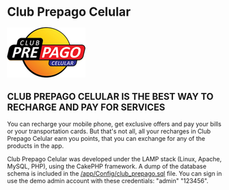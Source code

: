# Club Prepago Celular

![CPC Logo](https://github.com/fx2000/club-prepago-celular/blob/master/app/webroot/img/logo.png?raw=true)

## CLUB PREPAGO CELULAR IS THE BEST WAY TO RECHARGE AND PAY FOR SERVICES
You can recharge your mobile phone, get exclusive offers and pay your bills or your transportation cards. But that's not all, all your recharges in Club Prepago Celular earn you points, that you can exchange for any of the products in the app.

Club Prepago Celular was developed under the LAMP stack (Linux, Apache, MySQL, PHP), using the CakePHP framework. A dump of the database schema is included in the [/app/Config/club_prepago.sql](https://github.com/fx2000/club-prepago-celular/blob/master/app/Config/club_prepago.sql) file. You can sign in use the demo admin account with these credentials: "admin" "123456".
